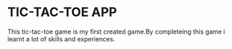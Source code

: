 # TIC-TAC-TOE APP
This tic-tac-toe game is my first created game.By completeing this game i learnt a lot of skills and experiences.
